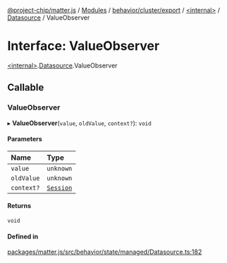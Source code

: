 [@project-chip/matter.js](../README.md) / [Modules](../modules.md) / [behavior/cluster/export](../modules/behavior_cluster_export.md) / [\<internal\>](../modules/behavior_cluster_export._internal_.md) / [Datasource](../modules/behavior_cluster_export._internal_.Datasource.md) / ValueObserver

# Interface: ValueObserver

[\<internal\>](../modules/behavior_cluster_export._internal_.md).[Datasource](../modules/behavior_cluster_export._internal_.Datasource.md).ValueObserver

## Callable

### ValueObserver

▸ **ValueObserver**(`value`, `oldValue`, `context?`): `void`

#### Parameters

| Name | Type |
| :------ | :------ |
| `value` | `unknown` |
| `oldValue` | `unknown` |
| `context?` | [`Session`](behavior_cluster_export._internal_.Session.md) |

#### Returns

`void`

#### Defined in

[packages/matter.js/src/behavior/state/managed/Datasource.ts:182](https://github.com/project-chip/matter.js/blob/2d9f2165d2672864fda3496a6d0d5f93597f82c6/packages/matter.js/src/behavior/state/managed/Datasource.ts#L182)
